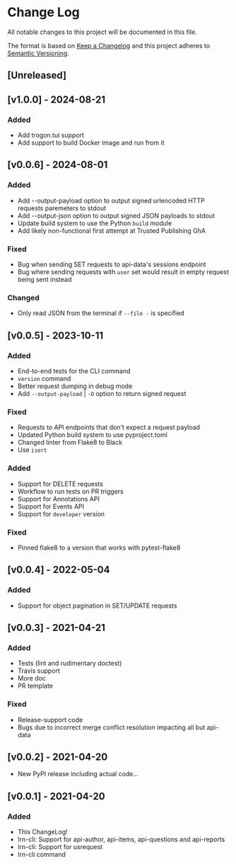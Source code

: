 # Change Log

All notable changes to this project will be documented in this file.

The format is based on [Keep a Changelog](http://keepachangelog.com/en/1.0.0/)
and this project adheres to [Semantic Versioning](http://semver.org/spec/v2.0.0.html).

## [Unreleased]

## [v1.0.0] - 2024-08-21
### Added
- Add trogon.tui support
- Add support to build Docker image and run from it

## [v0.0.6] - 2024-08-01
### Added
- Add --output-payload  option to output signed urlencoded HTTP requests paremeters to stdout
- Add --output-json  option to output signed JSON payloads to stdout
- Update build system to use the Python `build` module
- Add likely non-functional first attempt at Trusted Publishing GhA

### Fixed
- Bug when sending SET requests to api-data's sessions endpoint
- Bug where sending requests with `user` set would result in empty request being
    sent instead

### Changed
- Only read JSON from the terminal if `--file -` is specified

## [v0.0.5] - 2023-10-11
### Added
- End-to-end tests for the CLI command
- `version` command
- Better request dumping in debug mode
- Add `--output-payload` | `-O` option to return signed request

### Fixed
- Requests to API endpoints that don't expect a request payload
- Updated Python build system to use pyproject.toml
- Changed linter from Flake8 to Black
- Use `isort`

### Added

- Support for DELETE requests
- Workflow to run tests on PR triggers
- Support for Annotations API
- Support for Events API
- Support for `developer` version

### Fixed

- Pinned flake8 to a version that works with pytest-flake8

## [v0.0.4] - 2022-05-04

### Added

- Support for object pagination in SET/UPDATE requests

## [v0.0.3] - 2021-04-21

### Added

- Tests (lint and rudimentary doctest)
- Travis support
- More doc
- PR template

### Fixed

- Release-support code
- Bugs due to incorrect merge conflict resolution impacting all but api-data

## [v0.0.2] - 2021-04-20

- New PyPI release including actual code...

## [v0.0.1] - 2021-04-20
### Added

- This ChangeLog!
- lrn-cli: Support for api-author, api-items, api-questions and api-reports
- lrn-cli: Support for usrequest
- lrn-cli command
